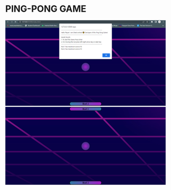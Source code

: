 # PING-PONG GAME

<img src="src/GameInstructions.png">
<img src="src/GamePage.png">
<img src="src/EndGame.png>


